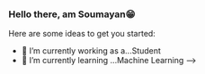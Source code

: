 ### Hello there, am Soumayan😁



Here are some ideas to get you started:

- 🔭 I’m currently working as a...Student
- 🌱 I’m currently learning ...Machine Learning
-->
